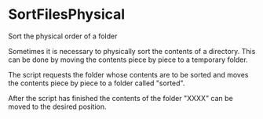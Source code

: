 # SortFilesPhysical
Sort the physical order of a folder

Sometimes it is necessary to physically sort the contents of a directory. This can be done by moving the contents piece by piece to a temporary folder.

The script requests the folder whose contents are to be sorted and moves the contents piece by piece to a folder called "sorted".

After the script has finished the contents of the folder "XXXX" can be moved to the desired position.

